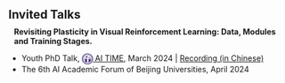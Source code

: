 <h1 id="invited-talks"></h1>

<h2 style="margin: 20px 0px 10px;">Invited Talks</h2>


<h4 style="margin:0 10px 0;">Revisiting Plasticity in Visual Reinforcement Learning: Data, Modules and Training Stages.</h4>

<ul>
  <li>
    <span class="event-title">Youth PhD Talk,</span>
    <span class="event-host"><a href="http://www.aitime.cn/" target="_blank" rel="noopener noreferrer" class="brand"><img src="/assets/Logo/AITIME.png" alt="AI TIME" width="19.778" height="20" style="vertical-align: middle;"> AI TIME</a>,</span>
    <time datetime="2024-03">March 2024 |</time>
    <a href="https://www.bilibili.com/video/BV1RF4m157Uh/" target="_blank" rel="noopener noreferrer" class="rec-link" title="Talk Recording (in Chinese)" aria-label="Watch talk recording"> Recording (in Chinese)</a>
  </li>
  <li>
    <span class="event-title">The 6th AI Academic Forum of Beijing Universities,</span>
    <time datetime="2024-03">April 2024</time>       
  </li>
</ul>
